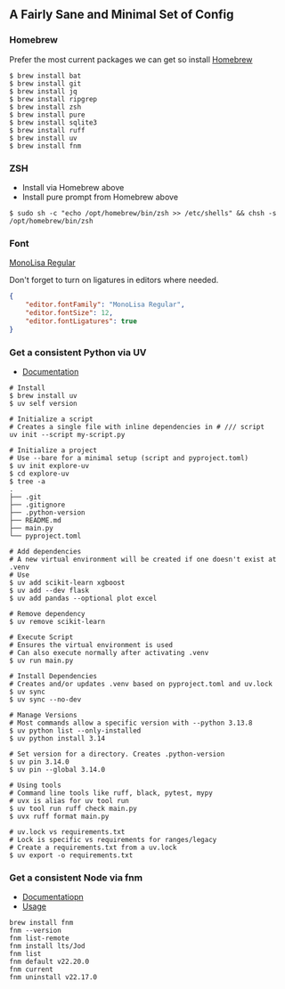 ## A Fairly Sane and Minimal Set of Config

### Homebrew

Prefer the most current packages we can get so install [Homebrew](http://brew.sh)

```shell
$ brew install bat
$ brew install git
$ brew install jq
$ brew install ripgrep
$ brew install zsh
$ brew install pure
$ brew install sqlite3
$ brew install ruff
$ brew install uv
$ brew install fnm
```

### ZSH

-   Install via Homebrew above
-   Install pure prompt from Homebrew above

```shell
$ sudo sh -c "echo /opt/homebrew/bin/zsh >> /etc/shells" && chsh -s /opt/homebrew/bin/zsh
```

### Font

[MonoLisa Regular](https://www.monolisa.dev)

Don't forget to turn on ligatures in editors where needed.

```json
{
    "editor.fontFamily": "MonoLisa Regular",
    "editor.fontSize": 12,
    "editor.fontLigatures": true
}
```

### Get a consistent Python via UV

-   [Documentation](https://docs.astral.sh/uv/)

```shell
# Install
$ brew install uv
$ uv self version

# Initialize a script
# Creates a single file with inline dependencies in # /// script
uv init --script my-script.py

# Initialize a project
# Use --bare for a minimal setup (script and pyproject.toml)
$ uv init explore-uv
$ cd explore-uv
$ tree -a
.
├── .git
├── .gitignore
├── .python-version
├── README.md
├── main.py
└── pyproject.toml

# Add dependencies
# A new virtual environment will be created if one doesn't exist at .venv
# Use
$ uv add scikit-learn xgboost
$ uv add --dev flask
$ uv add pandas --optional plot excel

# Remove dependency
$ uv remove scikit-learn

# Execute Script
# Ensures the virtual environment is used
# Can also execute normally after activating .venv
$ uv run main.py

# Install Dependencies
# Creates and/or updates .venv based on pyproject.toml and uv.lock
$ uv sync
$ uv sync --no-dev

# Manage Versions
# Most commands allow a specific version with --python 3.13.8
$ uv python list --only-installed
$ uv python install 3.14

# Set version for a directory. Creates .python-version
$ uv pin 3.14.0
$ uv pin --global 3.14.0

# Using tools
# Command line tools like ruff, black, pytest, mypy
# uvx is alias for uv tool run
$ uv tool run ruff check main.py
$ uvx ruff format main.py

# uv.lock vs requirements.txt
# Lock is specific vs requirements for ranges/legacy
# Create a requirements.txt from a uv.lock
$ uv export -o requirements.txt
```

### Get a consistent Node via fnm

-   [Documentatiopn](https://github.com/Schniz/fnm)
-   [Usage](https://github.com/Schniz/fnm/blob/master/docs/commands.md)

```shell
brew install fnm
fnm --version
fnm list-remote
fnm install lts/Jod
fnm list
fnm default v22.20.0
fnm current
fnm uninstall v22.17.0
```
